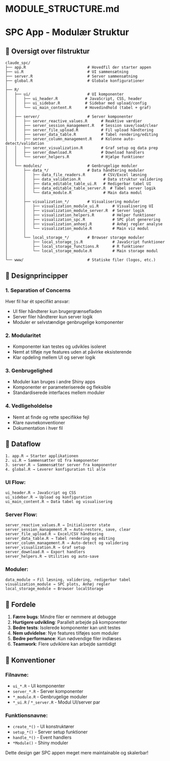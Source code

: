 # MODULE_STRUCTURE.md
# SPC App - Modulær Struktur

## 📁 Oversigt over filstruktur

```
claude_spc/
├── app.R                           # Hovedfil der starter appen
├── ui.R                            # UI sammensætning
├── server.R                        # Server sammensætning
├── global.R                        # Globale konfigurationer
│
├── R/
│   ├── ui/                         # UI komponenter
│   │   ├── ui_header.R            # JavaScript, CSS, header
│   │   ├── ui_sidebar.R           # Sidebar med upload/config
│   │   └── ui_main_content.R      # Hovedindhold (tabel + graf)
│   │
│   ├── server/                     # Server komponenter
│   │   ├── server_reactive_values.R      # Reaktive værdier
│   │   ├── server_session_management.R   # Session save/load/clear
│   │   ├── server_file_upload.R          # Fil upload håndtering
│   │   ├── server_data_table.R           # Tabel rendering/editing
│   │   ├── server_column_management.R    # Kolonne auto-detect/validation
│   │   ├── server_visualization.R        # Graf setup og data prep
│   │   ├── server_download.R             # Download handlers
│   │   └── server_helpers.R              # Hjælpe funktioner
│   │
│   └── modules/                    # Genbrugelige moduler
│       ├── data_*/                 # Data håndtering moduler
│       │   ├── data_file_readers.R        # CSV/Excel læsning
│       │   ├── data_validation.R          # Data struktur validering
│       │   ├── data_editable_table_ui.R   # Redigerbar tabel UI
│       │   ├── data_editable_table_server.R  # Tabel server logik
│       │   └── data_module.R              # Main data modul
│       │
│       ├── visualization_*/        # Visualisering moduler
│       │   ├── visualization_module_ui.R      # Visualisering UI
│       │   ├── visualization_module_server.R  # Server logik
│       │   ├── visualization_helpers.R        # Helper funktioner
│       │   ├── visualization_spc.R            # SPC plot generering
│       │   ├── visualization_anhoej.R         # Anhøj regler analyse
│       │   └── visualization_module.R         # Main viz modul
│       │
│       └── local_storage_*/        # Browser storage moduler
│           ├── local_storage_js.R             # JavaScript funktioner
│           ├── local_storage_functions.R      # R funktioner
│           └── local_storage_module.R         # Main storage modul
│
└── www/                            # Statiske filer (logos, etc.)
```

## 🎯 Designprincipper

### 1. **Separation of Concerns**
Hver fil har ét specifikt ansvar:
- UI filer håndterer kun brugergrænsefladen
- Server filer håndterer kun server logik
- Moduler er selvstændige genbrugelige komponenter

### 2. **Modularitet**
- Komponenter kan testes og udvikles isoleret
- Nemt at tilføje nye features uden at påvirke eksisterende
- Klar opdeling mellem UI og server logik

### 3. **Genbrugelighed**
- Moduler kan bruges i andre Shiny apps
- Komponenter er parameteriserede og fleksible
- Standardiserede interfaces mellem moduler

### 4. **Vedligeholdelse**
- Nemt at finde og rette specifikke fejl
- Klare navnekonventioner
- Dokumentation i hver fil

## 🔄 Dataflow

```
1. app.R → Starter applikationen
2. ui.R → Sammensætter UI fra komponenter
3. server.R → Sammensætter server fra komponenter
4. global.R → Leverer konfiguration til alle
```

### UI Flow:
```
ui_header.R → JavaScript og CSS
ui_sidebar.R → Upload og konfiguration
ui_main_content.R → Data tabel og visualisering
```

### Server Flow:
```
server_reactive_values.R → Initialiserer state
server_session_management.R → Auto-restore, save, clear
server_file_upload.R → Excel/CSV håndtering  
server_data_table.R → Tabel rendering og editing
server_column_management.R → Auto-detect og validering
server_visualization.R → Graf setup
server_download.R → Export handlers
server_helpers.R → Utilities og auto-save
```

### Moduler:
```
data_module → Fil læsning, validering, redigerbar tabel
visualization_module → SPC plots, Anhøj regler
local_storage_module → Browser localStorage
```

## 🚀 Fordele

1. **Færre bugs**: Mindre filer er nemmere at debugge
2. **Hurtigere udvikling**: Parallelt arbejde på komponenter
3. **Bedre tests**: Isolerede komponenter kan unit testes
4. **Nem udvidelse**: Nye features tilføjes som moduler
5. **Bedre performance**: Kun nødvendige filer indlæses
6. **Teamwork**: Flere udviklere kan arbejde samtidigt

## 📝 Konventioner

### Filnavne:
- `ui_*.R` - UI komponenter
- `server_*.R` - Server komponenter  
- `*_module.R` - Genbrugelige moduler
- `*_ui.R` / `*_server.R` - Modul UI/server par

### Funktionsnavne:
- `create_*()` - UI konstruktører
- `setup_*()` - Server setup funktioner
- `handle_*()` - Event handlers
- `*Module()` - Shiny moduler

Dette design gør SPC appen meget mere maintainable og skalerbar!
